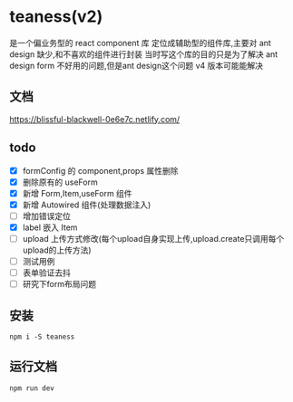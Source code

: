 # teaness(v2)

是一个偏业务型的 react component 库
定位成辅助型的组件库,主要对 ant design 缺少,和不喜欢的组件进行封装
当时写这个库的目的只是为了解决 ant design form 不好用的问题,但是ant design这个问题 v4 版本可能能解决

## 文档

https://blissful-blackwell-0e6e7c.netlify.com/

## todo
- [x] formConfig 的 component,props 属性删除
- [x] 删除原有的 useForm
- [x] 新增 Form,Item,useForm 组件
- [x] 新增 Autowired 组件(处理数据注入)
- [ ] 增加错误定位
- [x] label 嵌入 Item
- [ ] upload 上传方式修改(每个upload自身实现上传,upload.create只调用每个upload的上传方法)
- [ ] 测试用例
- [ ] 表单验证去抖
- [ ] 研究下form布局问题

## 安装

`npm i -S teaness`

## 运行文档

`npm run dev`
